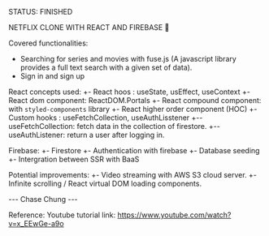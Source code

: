 STATUS: FINISHED 

NETFLIX CLONE WITH REACT AND FIREBASE 🚀

Covered functionalities:
- Searching for series and movies with fuse.js (A javascript library provides a full text search with a given set of data).
- Sign in and sign up

React concepts used: 
+- React hoos : useState, usEffect, useContext
+- React dom component: ReactDOM.Portals
+- React compound component: with `styled-components` library
+- React higher order component (HOC)
+- Custom hooks : useFetchCollection, useAuthLisstener
+-- useFetchCollection: fetch data in the collection of firestore. 
+-- useAuthListener: return a user after logging in.

Firebase: 
+- Firestore
+- Authentication with firebase
+- Database seeding
+- Intergration between SSR with BaaS 

Potential improvements: 
+- Video streaming with AWS S3 cloud server.
+- Infinite scrolling / React virtual DOM loading components.

--- Chase Chung ---

Reference: 
Youtube tutorial link: https://www.youtube.com/watch?v=x_EEwGe-a9o
